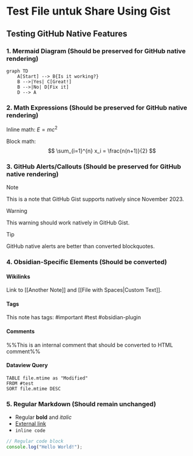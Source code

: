 # Test File untuk Share Using Gist

## Testing GitHub Native Features

### 1. Mermaid Diagram (Should be preserved for GitHub native rendering)
```mermaid
graph TD
    A[Start] --> B{Is it working?}
    B -->|Yes| C[Great!]
    B -->|No| D[Fix it]
    D --> A
```

### 2. Math Expressions (Should be preserved for GitHub native rendering)
Inline math: $E = mc^2$

Block math:
$$
\sum_{i=1}^{n} x_i = \frac{n(n+1)}{2}
$$

### 3. GitHub Alerts/Callouts (Should be preserved for GitHub native rendering)
> [!NOTE]
> This is a note that GitHub Gist supports natively since November 2023.

> [!WARNING]
> This warning should work natively in GitHub Gist.

> [!TIP]
> GitHub native alerts are better than converted blockquotes.

### 4. Obsidian-Specific Elements (Should be converted)

#### Wikilinks
Link to [[Another Note]] and [[File with Spaces|Custom Text]].

#### Tags
This note has tags: #important #test #obsidian-plugin

#### Comments
%%This is an internal comment that should be converted to HTML comment%%

#### Dataview Query
```dataview
TABLE file.mtime as "Modified"
FROM #test
SORT file.mtime DESC
```

### 5. Regular Markdown (Should remain unchanged)
- Regular **bold** and *italic*
- [External link](https://github.com)
- `inline code`

```javascript
// Regular code block
console.log("Hello World!");
```